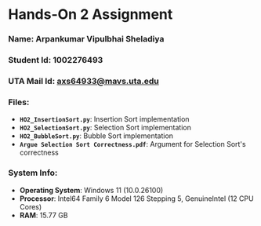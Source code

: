 # Hands-On 2 Assignment
### Name: Arpankumar Vipulbhai Sheladiya
### Student Id: 1002276493
### UTA Mail Id: axs64933@mavs.uta.edu

### Files:
- **`HO2_InsertionSort.py`**: Insertion Sort implementation
- **`HO2_SelectionSort.py`**: Selection Sort implementation
- **`HO2_BubbleSort.py`**: Bubble Sort implementation
- **`Argue Selection Sort Correctness.pdf`**: Argument for Selection Sort's correctness

### System Info:
- **Operating System**: Windows 11 (10.0.26100)  
- **Processor**: Intel64 Family 6 Model 126 Stepping 5, GenuineIntel (12 CPU Cores)
- **RAM**: 15.77 GB
